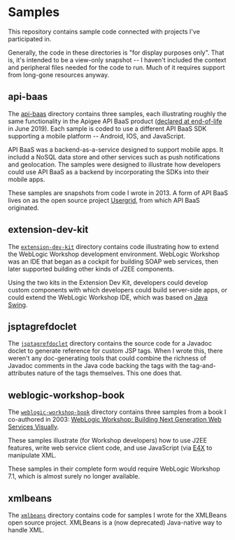 # Samples

This repository contains sample code connected with projects I've participated in.

Generally, the code in these directories is "for display purposes only". That is, it's intended to be a view-only snapshot -- I haven't included the context and peripheral files needed for the code to run. Much of it requires support from long-gone resources anyway.

## api-baas

The [api-baas](api-baas) directory contains three samples, each illustrating roughly the same functionality in the Apigee API BaaS product ([declared at end-of-life](https://docs.apigee.com/release/notes/api-baas-eol) in June 2019). Each sample is coded to use a different API BaaS SDK supporting a mobile platform -- Android, IOS, and JavaScript.

API BaaS was a backend-as-a-service designed to support mobile apps. It includd a NoSQL data store and other services such as push notifications and geolocation. The samples were designed to illustrate how developers could use API BaaS as a backend by incorporating the SDKs into their mobile apps.

These samples are snapshots from code I wrote in 2013. A form of API BaaS lives on as the open source project [Usergrid](http://usergrid.apache.org/), from which API BaaS originated.

## extension-dev-kit

The [`extension-dev-kit`](extension-dev-kit) directory contains code illustrating how to extend the WebLogic Workshop development environment. WebLogic Workshop was an IDE that began as a cockpit for building SOAP web services, then later supported building other kinds of J2EE components.

Using the two kits in the Extension Dev Kit, developers could develop custom components with which developers could build server-side apps, or could extend the WebLogic Workshop IDE, which was based on [Java Swing](https://en.wikipedia.org/wiki/Swing_(Java)).

## jsptagrefdoclet

The [`jsptagrefdoclet`](jsptagrefdoclet) directory contains the source code for a Javadoc doclet to generate reference for custom JSP tags. When I wrote this, there weren't any doc-generating tools that could combine the richness of Javadoc comments in the Java code backing the tags with the tag-and-attributes nature of the tags themselves. This one does that.

## weblogic-workshop-book

The [`weblogic-workshop-book`](weblogic-workshop-book) directory contains three samples from a book I co-authored in 2003: [WebLogic Workshop: Building Next Generation Web Services Visually](https://www.amazon.com/BEA-WebLogic-Workshop-Building-Generation/dp/076451797X/ref=tmm_pap_swatch_0?_encoding=UTF8&qid=1536104874&sr=).

These samples illustrate (for Workshop developers) how to use J2EE features, write web service client code, and use JavaScript (via [E4X](https://en.wikipedia.org/wiki/ECMAScript_for_XML) to manipulate XML.

These samples in their complete form would require WebLogic Workshop 7.1, which is almost surely no longer available.

## xmlbeans

The [`xmlbeans`](xmlbeans) directory contains code for samples I wrote for the XMLBeans open source project. XMLBeans is a (now deprecated) Java-native way to handle XML.
